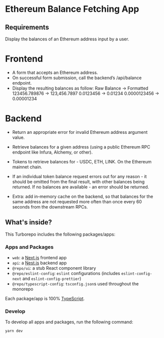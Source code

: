# Ethereum Balance Fetching App

## Requirements

Display the balances of an Ethereum address input by a user.

# Frontend

- A form that accepts an Ethereum address.
- On successful form submission, call the backend’s /api/balance
  endpoint.
- Display the resulting balances as follow:
  Raw Balance → Formatted
  123456.789876 → 123,456.7897
  0.0123456 → 0.01234
  0.0000123456 → 0.00001234

# Backend

- Return an appropriate error for invalid Ethereum address argument value.
- Retrieve balances for a given address (using a public Ethereum
  RPC endpoint like Infura, Alchemy, or other).
- Tokens to retrieve balances for - USDC, ETH, LINK. On the Ethereum mainnet chain.
- If an individual token balance request errors out for any reason - it should be omitted from the final result, with other balances being returned. If no balances are available - an error should be returned.

- Extra: add in-memory cache on the backend, so that balances for the same address are not requested more often than once every 60 seconds from the downstream RPCs.

## What's inside?

This Turborepo includes the following packages/apps:

### Apps and Packages

- `web`: a [Next.js](https://nextjs.org/) frontend app
- `api`: a [Nest.js](https://nestjs.com/) backend app
- `@repo/ui`: a stub React component library
- `@repo/eslint-config`: `eslint` configurations (includes `eslint-config-next` and `eslint-config-prettier`)
- `@repo/typescript-config`: `tsconfig.json`s used throughout the monorepo

Each package/app is 100% [TypeScript](https://www.typescriptlang.org/).

### Develop

To develop all apps and packages, run the following command:

```
yarn dev
```

